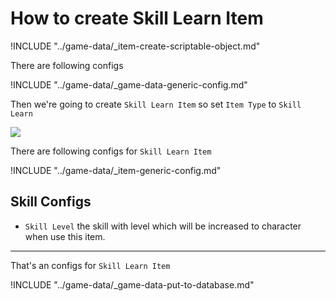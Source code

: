 # How to create Skill Learn Item

!INCLUDE "../game-data/_item-create-scriptable-object.md"

There are following configs

!INCLUDE "../game-data/_game-data-generic-config.md"

Then we're going to create `Skill Learn Item` so set `Item Type` to `Skill Learn`

![](../images/items/003-13.png)

There are following configs for `Skill Learn Item`

!INCLUDE "../game-data/_item-generic-config.md"

## Skill Configs

- `Skill Level` the skill with level which will be increased to character when use this item.

* * *

That's an configs for `Skill Learn Item`

!INCLUDE "../game-data/_game-data-put-to-database.md"